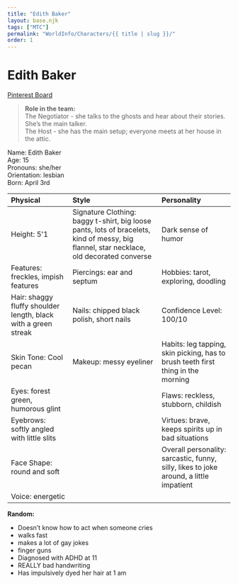 ```yaml
---
title: "Edith Baker"
layout: base.njk
tags: ["MTC"]
permalink: "WorldInfo/Characters/{{ title | slug }}/"
order: 1
---
```


# Edith Baker

<a href="https://www.pinterest.com/iamizzyhome/oc-edith/" target="_blank">Pinterest Board</a>

> **Role in the team:**\
> The Negotiator - she talks to the ghosts and hear about their stories. She’s the main talker.\
> The Host - she has the main setup; everyone meets at her house in the attic.

Name: Edith Baker\
Age: 15\
Pronouns: she/her\
Orientation: lesbian\
Born: April 3rd

| Physical                                                       | Style                                                                                                                                    | Personality                                                                            |
| :------------------------------------------------------------- | :--------------------------------------------------------------------------------------------------------------------------------------- | :------------------------------------------------------------------------------------- |
| Height: 5'1                                                    | Signature Clothing: baggy t-shirt, big loose pants, lots of bracelets, kind of messy, big flannel, star necklace, old decorated converse | Dark sense of humor                                                                    |
| Features: freckles, impish features                            | Piercings: ear and septum                                                                                                                | Hobbies: tarot, exploring, doodling                                                    |
| Hair: shaggy fluffy shoulder length, black with a green streak | Nails: chipped black polish, short nails                                                                                                 | Confidence Level: 100/10                                                               |
| Skin Tone: Cool pecan                                          | Makeup: messy eyeliner                                                                                                                   | Habits: leg tapping, skin picking, has to brush teeth first thing in the morning       |
| Eyes: forest green, humorous glint                             |                                                                                                                                          | Flaws: reckless, stubborn, childish                                                    |
| Eyebrows: softly angled with little slits                      |                                                                                                                                          | Virtues: brave, keeps spirits up in bad situations                                     |
| Face Shape: round and soft                                     |                                                                                                                                          | Overall personality: sarcastic, funny, silly, likes to joke around, a little impatient |
| Voice: energetic                                               |                                                                                                                                          |                                                                                        |

**Random:**

- Doesn’t know how to act when someone cries
- walks fast
- makes a lot of gay jokes
- finger guns
- Diagnosed with ADHD at 11
- REALLY bad handwriting
- Has impulsively dyed her hair at 1 am
